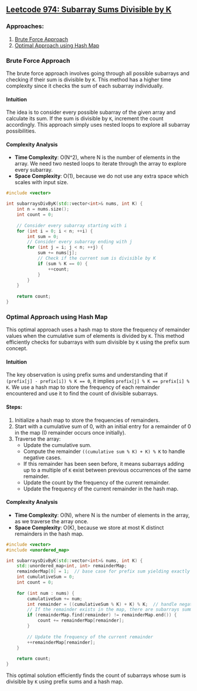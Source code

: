 ## [Leetcode 974: Subarray Sums Divisible by K](https://leetcode.com/problems/subarray-sums-divisible-by-k/)

### Approaches:
1. [Brute Force Approach](#brute-force-approach)
2. [Optimal Approach using Hash Map](#optimal-approach-using-hash-map)

### Brute Force Approach

The brute force approach involves going through all possible subarrays and checking if their sum is divisible by `K`. This method has a higher time complexity since it checks the sum of each subarray individually.

#### Intuition
The idea is to consider every possible subarray of the given array and calculate its sum. If the sum is divisible by `K`, increment the count accordingly. This approach simply uses nested loops to explore all subarray possibilities.

#### Complexity Analysis
- **Time Complexity**: O(N^2), where N is the number of elements in the array. We need two nested loops to iterate through the array to explore every subarray.
- **Space Complexity**: O(1), because we do not use any extra space which scales with input size.

```cpp
#include <vector>

int subarraysDivByK(std::vector<int>& nums, int K) {
    int n = nums.size();
    int count = 0;
    
    // Consider every subarray starting with i
    for (int i = 0; i < n; ++i) {
        int sum = 0;
        // Consider every subarray ending with j
        for (int j = i; j < n; ++j) {
            sum += nums[j];
            // Check if the current sum is divisible by K
            if (sum % K == 0) {
                ++count;
            }
        }
    }
    
    return count;
}
```

### Optimal Approach using Hash Map

This optimal approach uses a hash map to store the frequency of remainder values when the cumulative sum of elements is divided by `K`. This method efficiently checks for subarrays with sum divisible by `K` using the prefix sum concept.

#### Intuition
The key observation is using prefix sums and understanding that if `(prefix[j] - prefix[i]) % K == 0`, it implies `prefix[j] % K == prefix[i] % K`. We use a hash map to store the frequency of each remainder encountered and use it to find the count of divisible subarrays.

#### Steps:
1. Initialize a hash map to store the frequencies of remainders.
2. Start with a cumulative sum of 0, with an initial entry for a remainder of 0 in the map (0 remainder occurs once initially).
3. Traverse the array:
   - Update the cumulative sum.
   - Compute the remainder `((cumulative sum % K) + K) % K` to handle negative cases.
   - If this remainder has been seen before, it means subarrays adding up to a multiple of `K` exist between previous occurrences of the same remainder.
   - Update the count by the frequency of the current remainder.
   - Update the frequency of the current remainder in the hash map.

#### Complexity Analysis
- **Time Complexity**: O(N), where N is the number of elements in the array, as we traverse the array once.
- **Space Complexity**: O(K), because we store at most K distinct remainders in the hash map.

```cpp
#include <vector>
#include <unordered_map>

int subarraysDivByK(std::vector<int>& nums, int K) {
    std::unordered_map<int, int> remainderMap;
    remainderMap[0] = 1;  // base case for prefix sum yielding exactly divisible
    int cumulativeSum = 0;
    int count = 0;
    
    for (int num : nums) {
        cumulativeSum += num;
        int remainder = ((cumulativeSum % K) + K) % K;  // handle negative remainders
        // If the remainder exists in the map, there are subarrays summing to a multiple of K
        if (remainderMap.find(remainder) != remainderMap.end()) {
            count += remainderMap[remainder];
        }
        
        // Update the frequency of the current remainder
        ++remainderMap[remainder];
    }
    
    return count;
}
```

This optimal solution efficiently finds the count of subarrays whose sum is divisible by `K` using prefix sums and a hash map.

